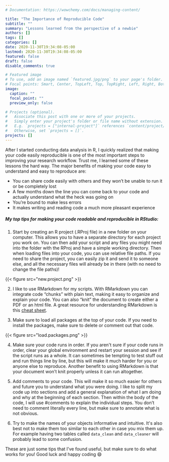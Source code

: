 ```yaml
---
# Documentation: https://wowchemy.com/docs/managing-content/

title: "The Importance of Reproducible Code"
subtitle: ""
summary: "Lessons learned from the perspective of a newbie"
authors: []
tags: []
categories: []
date: 2020-11-30T19:34:08-05:00
lastmod: 2020-11-30T19:34:08-05:00
featured: false
draft: false
disable_comments: true

# Featured image
# To use, add an image named `featured.jpg/png` to your page's folder.
# Focal points: Smart, Center, TopLeft, Top, TopRight, Left, Right, BottomLeft, Bottom, BottomRight.
image:
  caption: ""
  focal_point: ""
  preview_only: false

# Projects (optional).
#   Associate this post with one or more of your projects.
#   Simply enter your project's folder or file name without extension.
#   E.g. `projects = ["internal-project"]` references `content/project/deep-learning/index.md`.
#   Otherwise, set `projects = []`.
projects: []
---
```


After I started conducting data analysis in R, I quickly realized that making your code easily reproducible is one of the most important steps to improving your research workflow. Trust me, I learned some of these lessons the hard way. The major benefits of making your code easy to understand and easy to reproduce are:

* You can share code easily with others and they won’t be unable to run it or be completely lost 
* A few months down the line you can come back to your code and actually understand what the heck was going on
* You’re bound to make less errors
* It makes writing and reading code a much more pleasant experience 

##### My top tips for making your code readable and reproducible in RStudio: 


1. Start by creating an R project (.RProj file) in a new folder on your computer. This allows you to have a separate directory for each project you work on. You can then add your script and any files you might need into the folder with the RProj and have a simple working directory. Then when loading files into your code, you can use relative file paths. If you need to share the project, you can easily zip it and send it to someone else, and all the necessary files will already be in there (with no need to change the file paths)!

{{< figure src="new.project.png" >}}

2. I like to use RMarkdown for my scripts. With RMarkdown you can integrate code “chunks” with plain text, making it easy to organize and explain your code. You can also “knit” the document to create either a PDF or an html file. A great resource for understanding RMarkdown is this [cheat sheet](https://rstudio.com/wp-content/uploads/2015/02/rmarkdown-cheatsheet.pdf).

3. Make sure to load all packages at the top of your code. If you need to install the packages, make sure to delete or comment out that code.

{{< figure src="load.packages.png" >}}

4. Make sure your code runs in order. If you aren't sure if your code runs in order, clear your global environment and restart your session and see if the script runs as a whole. It can sometimes be tempting to test stuff out and run things line by line, but this will make it much harder for you or anyone else to reproduce. Another benefit to using RMarkdown is that your document won’t knit properly unless it can run altogether.

5. Add comments to your code. This will make it so much easier for others and future you to understand what you were doing. I like to split my code up into sections and add a general explanation of what I am doing and why at the beginning of each section. Then within the body of the code, I will use #comments to explain the individual steps. You don’t need to comment literally every line, but make sure to annotate what is not obvious. 

6. Try to make the names of your objects informative and intuitive. It's also best not to make them too similar to each other in case you mix them up. For example having two tables called `data_clean` and `data_cleaner` will probably lead to some confusion. 

These are just some tips that I've found useful, but make sure to do what works for you! Good luck and happy coding :smile: 
